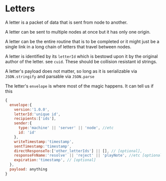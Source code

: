 # Letters

A letter is a packet of data that is sent from node to another.

A letter can be sent to multiple nodes at once but it has only one origin.

A letter can be the entire routine that is to be completed or it might just be a single link in a long chain of letters that travel between nodes.

A letter is identified by its `letterId` which is bestowd upon it by the original author of the letter. see `cuid`. These should be collision resistant id strings.

A letter's payload does not matter, so long as it is serializable via `JSON.stringify` and parsable via `JSON.parse`

The letter's `envelope` is where most of the magic happens. It can tell us if this

```js
{
  envelope:{
    version:'1.0.0',
    letterId:'unique id',
    recipients:['ids'],
    sender:{
      type:'machine' || 'server' || 'node', //etc
      id: 'id'
    },
    writeTimestamp:'timestamp',
    sentTimestamp:'timestamp',
    directResponseTo:['other_letterIds'] || [], // [optional], 
    responseFnName:'resolve' || 'reject' || 'playNote', //etc [optional]
    expiration:'timestamp', // [optional]
  },
  payload: anything
}
```